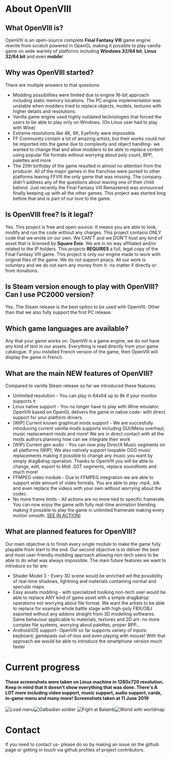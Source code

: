 # About OpenVIII

## What OpenVIII is?

OpenVIII is an open-source complete **Final Fantasy VIII** game engine rewrite from scratch powered in OpenGL making it possible to play vanilla game on wide wariety of platforms including **Windows 32/64 bit**, **Linux 32/64 bit** and even **mobile**!

## Why was OpenVIII started?

There are multiple answers to that questions: 
* Modding possibilities were limited due to engine 16-bit approach including static memory locations. The PC engine implementation was unstable when modders tried to replace objects, models, textures with higher details and resolutions. 
* Vanilla game engine used highly outdated technologies that forced the users to be able to play only on Windows. (On Linux user had to play with Wine)
* Extreme resolutions like 4K, 8K, Eyefinity were impossible
* FF Community contain a lot of amazing artists, but their works could not be imported into the game due to complexity and object handling- we wanted to change that and allow modders to be able to replace content using popular flie formats without worrying about poly count, BPP, palettes and more
* The 20th birthday of the game resulted in almost no attention from the producer. All of the major games in the franchise were ported to other platforms leaving FFVIII the only game that was missing. The company didn't address any of the questions about leaving one of their child behind. Just recently the Final Fantasy VIII Remastered was announced finally keeping up with all the other games. This project was started long before that and is part of our love to the game.

## Is OpenVIII free? Is it legal?

Yes. This project is free and open-source. It means you are able to look, modify and run the code without any charges. This project contains ONLY code that we wrote on our own. We CAN'T and we DON'T host any kind of asset that is licensed by **Square Enix**. We are in no way affiliated and/or related to the IP holders. This projects **REQUIRES** a full, legal copy of the Final Fantasy VIII game. This project is only our engine made to work with original files of the game. We do not support piracy. All our work is voluntary and we do not earn any money from it- no matter if directly or from donations. 

## Is Steam version enough to play with OpenVIII? Can I use PC2000 version?

Yes. The Steam release is the best option to be used with OpenVIII. Other than that we also fully support the first PC release.

## Which game languages are available?

Any that your game works on. OpenVIII is a game engine, we do not have any kind of text in our assets. Everything is read directly from your game catalogue. If you installed French version of the game, then OpenVIII will display the game in French.

## What are the main NEW features of OpenVIII?

Compared to vanilla Steam release so far we introduced these features:

* Unlimited resolution - You can play in 64x64 up to 8k if your monitor supports it
* Linux native support - You no longer have to play with Wine emulator. OpenVIII based on OpenGL delivers the game in native code- with direct support for your platform drivers. 
* [WIP] Current known graphical mods support - We are succesfully introducing current vanilla mods supports including GUI/Menu overhaul, music replacement mods and more! We are in direct contact with all the mods authors planning how can we integrate their work
* [WIP] Current gen audio - You can now play DirectX Music segments on all platforms (WIP); We also natively support loopable OGG music replacements making it possible to change any music you want by simply drag&drop operation. Thanks to OpenVIII you will be able to change, edit, export to Midi .SGT segments, replace soundfonts and much more!
* FFMPEG video module - Due to FFMPEG integration we are able to support wide amount of video formats. You are able to play .mp4, .bik and even replace the videos with your own without worrying about the codec. 
* No more frame limits - All actions are no more tied to specific framerate. You can now enjoy the game with fully real-time animation blending making it possible to play the game in unlimited framerate making every motion smooth. [SEE IN ACTION!](https://www.youtube.com/watch?v=J9v_CpdkkPY)


## What are planned features for OpenVIII?

Our main objective is to finish every single module to make the game fully playable from start to the end. Our second objective is to deliver the best and most user-friendly modding approach allowing non-tech users to be able to do what was always impossible. The main future features we want to introduce so far are:

* Shader Model 3 - Every 3D scene would be enriched wit the possibility of real-time shadows, lightning and materials containing normal and specular maps.
* Easy assets modding - with specialized toolking non-tech user would be able to replace ANY kind of game asset with a simple drag&drop operations not worrying about file format. We want the artists to be able to replace for example whole battle stage with high-poly FBX/OBJ exported without any addons straight from 3D modelling softwares. Same behaviour applicable to materials, textures and 2D art- no more complex file systems, worrying about palettes, proper BPP...
* Android/iOS support- OpenVIII so far supports variety of inputs: keyboard, gamepads out-of-box and even playing with mouse! With that approach we would be able to introduce the smartphone version much faster


# Current progress

#### These screenshots were taken on Linux machine in 1280x720 resolution. Keep in mind that it doesn't show everything that was done. There's A LOT more including video support, music support, audio support, cards, in-game menu and many more! Screenshots taken at 11 June 2019
![Load menu](https://i.postimg.cc/RVSzcGnm/Screenshot-from-2019-06-11-11-45-14.png)![Galbadian soldier](https://i.postimg.cc/rwzXHmJY/Screenshot-from-2019-06-11-11-44-19.png)
![Fight at Balamb](https://i.postimg.cc/5NsWpvwC/Screenshot-from-2019-06-11-11-44-38.png)![World with worldmap](https://i.postimg.cc/2SJRND9j/Screenshot-from-2019-06-11-11-46-24.png)


# Contact

If you need to contact us- please do so by making an issue on the github page or getting in touch via github profiles of project contributors. 
